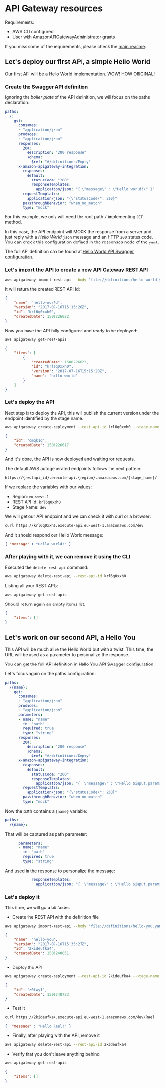 # API Gateway resources

Requirements:

- AWS CLI configured
- User with AmazonAPIGatewayAdministrator grants

If you miss some of the requirements, please check the [main readme](/README.md).

## Let's deploy our first API, a simple Hello World

Our first API will be a Hello World implementation. WOW! HOW ORIGINAL!

### Create the Swagger API definition

Ignoring the _boiler plate_ of the API definition, we will focus on the paths declaration:

```yaml
paths:
  /:
    get:
      consumes:
      - "application/json"
      produces:
      - "application/json"
      responses:
        200:
          description: "200 response"
          schema:
            $ref: "#/definitions/Empty"
      x-amazon-apigateway-integration:
        responses:
          default:
            statusCode: "200"
            responseTemplates:
              application/json: "{ \"message\" : \"Hello world!\" }"
        requestTemplates:
          application/json: "{\"statusCode\": 200}"
        passthroughBehavior: "when_no_match"
        type: "mock"
```

For this example, we only will need the root path `/` implementing `GET` method. 

In this case, the API endpoint will MOCK the response from a server and just reply with a _Hello World_ `json` message and an HTTP `200` status code. You can check this configuration defined in the responses node of the `yaml`.

The full API definition can be found at [Hello World API Swagger configuration](definitions/hello-world.yaml).

### Let's import the API to create a new API Gateway REST API

```bash
aws apigateway import-rest-api --body 'file://definitions/hello-world.yaml'
```

It will return the created REST API Id:

```json
{
    "name": "hello-world",
    "version": "2017-07-16T15:15:20Z",
    "id": "krl6q0xxh0",
    "createdDate": 1500226022
}
```

Now you have the API fully configured and ready to be deployed:

```bash
aws apigateway get-rest-apis
```

```json
{
    "items": [
        {
            "createdDate": 1500226022,
            "id": "krl6q0xxh0",
            "version": "2017-07-16T15:15:20Z",
            "name": "hello-world"
        }
    ]
}
```

### Let's deploy the API

Next step is to deploy the API, this will publish the current version under the endpoint identified by the stage name.

```bash
aws apigateway create-deployment --rest-api-id krl6q0xxh0 --stage-name 'dev'
```

```json
{
    "id": "cmqk1q",
    "createdDate": 1500226617
}
```

And it's done, the API is now deployed and waiting for requests.

The default AWS autogenerated endpoints follows the next pattern:

```perl
https://{restapi_id}.execute-api.{region}.amazonaws.com/{stage_name}/
```

If we replace the variables with our values:

- Region: `eu-west-1`
- REST API Id: `krl6q0xxh0`
- Stage Name: `dev`

We will get our API endpoint and we can check it with curl or a browser:

```bash
curl https://krl6q0xxh0.execute-api.eu-west-1.amazonaws.com/dev
```

And it should respond our Hello World message:

```json
{ "message" : "Hello world!" }
```

### After playing with it, we can remove it using the CLI

Executed the `delete-rest-api` command:

```bash
aws apigateway delete-rest-api --rest-api-id krl6q0xxh0
```

Listing all your REST APIs:

```bash
aws apigateway get-rest-apis
```

Should return again an empty items list:

```json
{
    "items": []
}
```

## Let's work on our second API, a Hello You

This API will be much alike the Hello World but with a twist. This time, the URL will be used as a parameter to personalize the response. 

You can get the full API definition in [Hello You API Swagger configuration](definitions/hello-you.yaml). 

Let's focus again on the paths configuration:

```yaml
paths:
  /{name}:
    get:
      consumes:
      - "application/json"
      produces:
      - "application/json"
      parameters:
      - name: "name"
        in: "path"
        required: true
        type: "string"
      responses:
        200:
          description: "200 response"
          schema:
            $ref: "#/definitions/Empty"
      x-amazon-apigateway-integration:
        responses:
          default:
            statusCode: "200"
            responseTemplates:
              application/json: "{  \"message\" : \"Hello $input.params('name')!\" }"
        requestTemplates:
          application/json: "{\"statusCode\": 200}"
        passthroughBehavior: "when_no_match"
        type: "mock"
```

Now the path contains a `{name}` variable:

```yaml
paths:
  /{name}:
```

That will be captured as path parameter:

```yaml
      parameters:
      - name: "name"
        in: "path"
        required: true
        type: "string"
```

And used in the response to personalize the message:

```yaml
            responseTemplates:
              application/json: "{  \"message\" : \"Hello $input.params('name')!\" }"
```

### Let's deploy it

This time, we will go a bit faster:

- Create the REST API with the definition file

```bash
aws apigateway import-rest-api --body 'file://definitions/hello-you.yaml'
```

```json
{
    "name": "hello-you",
    "version": "2017-07-16T15:35:27Z",
    "id": "2kideufka4",
    "createdDate": 1500240051
}
```

- Deploy the API

```bash
aws apigateway create-deployment --rest-api-id 2kideufka4 --stage-name 'dev'
```

```json
{
    "id": "z0fwy1",
    "createdDate": 1500240723
}
```

- Test it

```bash
curl https://2kideufka4.execute-api.eu-west-1.amazonaws.com/dev/Rael
```

```json
{  "message" : "Hello Rael!" }
```

- Finally, after playing with the API, remove it

```bash
aws apigateway delete-rest-api --rest-api-id 2kideufka4
```

- Verify that you don't leave anything behind

```bash
aws apigateway get-rest-apis
```

```json
{
    "items": []
}
```